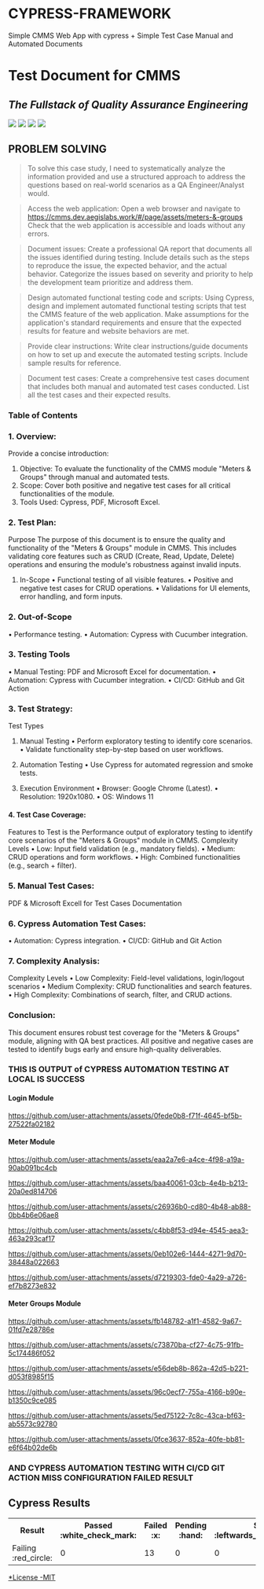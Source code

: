 # CYPRESS-FRAMEWORK
Simple CMMS Web App with cypress + Simple Test Case Manual and Automated Documents 

# Test Document for CMMS
## _The Fullstack of Quality Assurance Engineering_

[![](https://img.shields.io/badge/-odieSDET-1da1f2?logo=twitter&style=flat-square&logoColor=white)](https://twitter.com)
[![](https://img.shields.io/badge/-odieSDET-c32aa3?logo=instagram&style=flat-square&logoColor=white)](https://instagram.com) 
[![](https://img.shields.io/badge/-odieSDET-007bb5?logo=linkedin&style=flat-square&logoColor=white)](https://www.linkedin.com/in/ahmad-dodi-yandra-9424b4a9/)
[![](https://img.shields.io/badge/-odieSDET-ff0000?logo=youtube&style=flat-square&logoColor=white)](https://youtube.com)  
</div> 

## PROBLEM SOLVING
> To solve this case study, I need to systematically analyze the information provided and use a structured approach to address the questions based on real-world scenarios as a QA Engineer/Analyst would.

> Access the web application: Open a web browser and navigate to https://cmms.dev.aegislabs.work/#/page/assets/meters-&-groups Check that the web application is accessible and loads without any errors.

> Document issues: Create a professional QA report that documents all the issues identified during testing. Include details such as the steps to reproduce the issue, the expected behavior, and the actual behavior. Categorize the issues based on severity and priority to help the development team prioritize and address them.

> Design automated functional testing code and scripts: Using Cypress, design and implement automated functional testing scripts that test the CMMS feature of the web application. Make assumptions for the application's standard requirements and ensure that the expected results for feature and website behaviors are met.

> Provide clear instructions: Write clear instructions/guide documents on how to set up and execute the automated testing scripts. Include sample results for reference.

> Document test cases: Create a comprehensive test cases document that includes both manual and automated test cases conducted. List all the test cases and their expected results.


### Table of Contents

### 1. Overview:
Provide a concise introduction: 
1. Objective: To evaluate the functionality of the CMMS module "Meters & Groups" through manual and automated tests.
2. Scope: Cover both positive and negative test cases for all critical functionalities of the module. 
3. Tools Used: Cypress, PDF, Microsoft Excel.

### 2. Test Plan:
Purpose 
The purpose of this document is to ensure the quality and functionality of the "Meters & Groups" module in CMMS. This includes validating core features such as CRUD (Create, Read, Update, Delete) operations and ensuring the module's robustness against invalid inputs.

1. In-Scope 
• Functional testing of all visible features.
• Positive and negative test cases for CRUD operations.
• Validations for UI elements, error handling, and form inputs.

### 2. Out-of-Scope 
• Performance testing.
• Automation: Cypress with Cucumber integration.

### 3. Testing Tools 
• Manual Testing: PDF and Microsoft Excel for documentation.
• Automation: Cypress with Cucumber integration.
• CI/CD: GitHub and Git Action 

### 3. Test Strategy:
Test Types 
1. Manual Testing 
• Perform exploratory testing to identify core scenarios.
• Validate functionality step-by-step based on user workflows.

2. Automation Testing 
• Use Cypress for automated regression and smoke tests.

3. Execution Environment
• Browser: Google Chrome (Latest).
• Resolution: 1920x1080.
• OS: Windows 11

#### 4. Test Case Coverage:
Features to Test is the Performance output of exploratory testing to identify core scenarios of the "Meters & Groups" module in CMMS. 
Complexity Levels 
• Low: Input field validation (e.g., mandatory fields).
• Medium: CRUD operations and form workflows.
• High: Combined functionalities (e.g., search + filter).

### 5. Manual Test Cases:
PDF & Microsoft Excell for Test Cases Documentation

### 6. Cypress Automation Test Cases:
• Automation: Cypress integration.
• CI/CD: GitHub and Git Action 

### 7. Complexity Analysis:
Complexity Levels 
• Low Complexity: Field-level validations, login/logout scenarios
• Medium Complexity: CRUD functionalities and search features.
• High Complexity: Combinations of search, filter, and CRUD actions.

### Conclusion:
This document ensures robust test coverage for the "Meters & Groups" module, aligning with QA best practices. All positive and negative cases are tested to identify bugs early and ensure high-quality deliverables.


### THIS IS OUTPUT of CYPRESS AUTOMATION TESTING AT LOCAL IS SUCCESS
#### Login Module
https://github.com/user-attachments/assets/0fede0b8-f71f-4645-bf5b-27522fa02182

#### Meter Module
https://github.com/user-attachments/assets/eaa2a7e6-a4ce-4f98-a19a-90ab091bc4cb

https://github.com/user-attachments/assets/baa40061-03cb-4e4b-b213-20a0ed814706

https://github.com/user-attachments/assets/c26936b0-cd80-4b48-ab88-0bb4b6e06ae8

https://github.com/user-attachments/assets/c4bb8f53-d94e-4545-aea3-463a293caf17

https://github.com/user-attachments/assets/0eb102e6-1444-4271-9d70-38448a022663

https://github.com/user-attachments/assets/d7219303-fde0-4a29-a726-ef7b8273e832

#### Meter Groups Module
https://github.com/user-attachments/assets/fb148782-a1f1-4582-9a67-01fd7e28786e

https://github.com/user-attachments/assets/c73870ba-cf27-4c75-91fb-5c174486f052

https://github.com/user-attachments/assets/e56deb8b-862a-42d5-b221-d053f8985f15

https://github.com/user-attachments/assets/96c0ecf7-755a-4166-b90e-b1350c9ce085

https://github.com/user-attachments/assets/5ed75122-7c8c-43ca-bf63-ab5573c92780

https://github.com/user-attachments/assets/0fce3637-852a-40fe-bb81-e6f64b02de6b


### AND CYPRESS AUTOMATION TESTING WITH CI/CD GIT ACTION MISS CONFIGURATION FAILED RESULT 

<h2>Cypress Results</h2>
<table><tr><th>Result</th><th>Passed :white_check_mark:</th><th>Failed :x:</th><th>Pending :hand:</th><th>Skipped :leftwards_arrow_with_hook:</th><th>Duration :clock8:</th></tr><tr><td>Failing :red_circle:</td><td>0</td><td>13</td><td>0</td><td>0</td><td>0s</td></tr></table>
<a href="">

*License
-MIT
